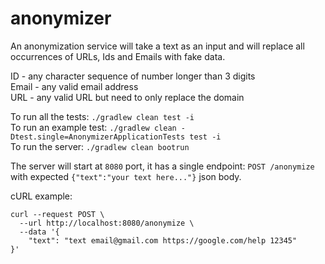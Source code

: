 # anonymizer

An anonymization service will take a text as an input and will replace all occurrences of URLs, Ids and Emails with fake data.

ID - any character sequence of number longer than 3 digits\
Email - any valid email address\
URL - any valid URL but need to only replace the domain

To run all the tests: `./gradlew clean test -i`\
To run an example test: `./gradlew clean -Dtest.single=AnonymizerApplicationTests test -i`\
To run the server: `./gradlew clean bootrun`

The server will start at `8080` port, it has a single endpoint: `POST /anonymize` with expected `{"text":"your text here..."}` json body.

cURL example:
```
curl --request POST \
  --url http://localhost:8080/anonymize \
  --data '{
	"text": "text email@gmail.com https://google.com/help 12345"
}'
```
